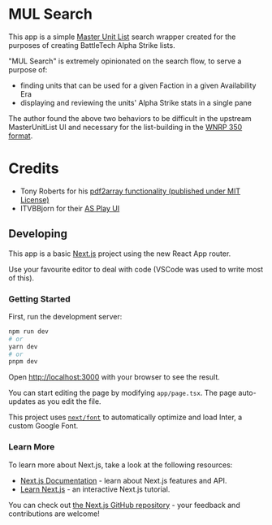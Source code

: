 # MUL Search

This app is a simple [Master Unit List](http://www.masterunitlist.info) search wrapper created for the purposes of creating BattleTech Alpha Strike lists.

"MUL Search" is extremely opinionated on the search flow, to serve a purpose of:
* finding units that can be used for a given Faction in a given Availability Era
* displaying and reviewing the units' Alpha Strike stats in a single pane

The author found the above two behaviors to be difficult in the upstream MasterUnitList UI and necessary for the list-building in the [WNRP 350 format](https://wolfsdragoons.com/alpha-strike-core-tournament-rules-2/).

# Credits

 * Tony Roberts for his [pdf2array functionality (published under MIT License)](https://github.com/tonyroberts/pdf2array)
 * ITVBBjorn for their [AS Play UI](https://github.com/itvbbjorn/itvbbjorn.github.io)

## Developing

This app is a basic [Next.js](https://nextjs.org/) project using the new React App router.

Use your favourite editor to deal with code (VSCode was used to write most of this).

### Getting Started

First, run the development server:

```bash
npm run dev
# or
yarn dev
# or
pnpm dev
```

Open [http://localhost:3000](http://localhost:3000) with your browser to see the result.

You can start editing the page by modifying `app/page.tsx`. The page auto-updates as you edit the file.

This project uses [`next/font`](https://nextjs.org/docs/basic-features/font-optimization) to automatically optimize and load Inter, a custom Google Font.

### Learn More

To learn more about Next.js, take a look at the following resources:

- [Next.js Documentation](https://nextjs.org/docs) - learn about Next.js features and API.
- [Learn Next.js](https://nextjs.org/learn) - an interactive Next.js tutorial.

You can check out [the Next.js GitHub repository](https://github.com/vercel/next.js/) - your feedback and contributions are welcome!
